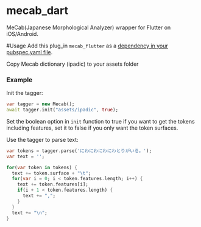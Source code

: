 # mecab_dart

MeCab(Japanese Morphological Analyzer) wrapper for Flutter on iOS/Android.

#Usage
Add this plug_in `mecab_flutter` as a [dependency in your pubspec.yaml file](https://flutter.io/platform-plugins/).

Copy Mecab dictionary (ipadic) to your assets folder

### Example

Init the tagger:

```dart
var tagger = new Mecab();
await tagger.init("assets/ipadic", true);
```
Set the boolean option in `init` function to true if you want to get the tokens including features,
set it to false if you only want the token surfaces.


Use the tagger to parse text:

```dart
var tokens = tagger.parse('にわにわにわにわとりがいる。');
var text = '';

for(var token in tokens) {
  text += token.surface + "\t";
  for(var i = 0; i < token.features.length; i++) {
    text += token.features[i];
    if(i + 1 < token.features.length) {
	  text += ",";
    }
  }
  text += "\n";
}
```